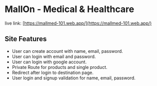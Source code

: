 # MallOn - Medical & Healthcare

live link: [https://mallmed-101.web.app/](https://mallmed-101.web.app/)

## Site Features

- User can create account with name, email, password.
- User can login with email and password.
- User can login with google account.
- Private Route for products and single product.
- Redirect after login to destination page.
- User login and signup validation for name, email, password.
